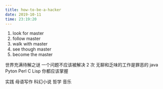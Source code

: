 ```yaml
---
title: how-to-be-a-hacker
date: 2019-10-11 
time: 23:19:20
---
```


1. look for master
2. follow master
3. walk with master
4. see though master
5. become the master
<!-- truncate -->

世界充满待解之谜
一个问题不应该被解决 2 次
无聊和乏味的工作是罪恶的
java Pyton Perl C Lisp  你都应该掌握

实践 母语写作 科幻小说 哲学 音乐 
